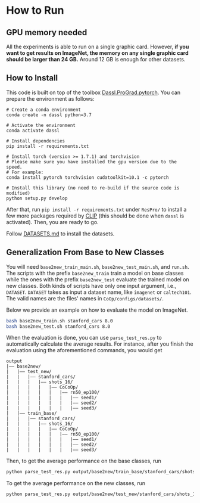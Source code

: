 # How to Run

## GPU memory needed

All the experiments is able to run on a single graphic card. However, **if you want to get results on ImageNet, the memory on any single graphic card should be larger than 24 GB.** Around 12 GB is enough for other datasets. 


## How to Install
This code is built on top of the toolbox [Dassl.ProGrad.pytorch](https://github.com/BeierZhu/Prompt-align/tree/main/Dassl.ProGrad.pytorch). You can prepare the environment as follows:

```
# Create a conda environment
conda create -n dassl python=3.7

# Activate the environment
conda activate dassl

# Install dependencies
pip install -r requirements.txt

# Install torch (version >= 1.7.1) and torchvision
# Please make sure you have installed the gpu version due to the speed.
# For example:
conda install pytorch torchvision cudatoolkit=10.1 -c pytorch

# Install this library (no need to re-build if the source code is modified)
python setup.py develop
```

After that, run `pip install -r requirements.txt` under `ResPro/` to install a few more packages required by [CLIP](https://github.com/openai/CLIP) (this should be done when `dassl` is activated). Then, you are ready to go.

Follow [DATASETS.md](DATASETS.md) to install the datasets.


## Generalization From Base to New Classes

You will need `base2new_train_main.sh`, `base2new_test_main.sh`, and `run.sh`. The scripts with the prefix `base2new_train` train a model on base classes while the ones with the prefix `base2new_test` evaluate the trained model on new classes. Both kinds of scripts have only one input argument, i.e., `DATASET`. `DATASET` takes as input a dataset name, like `imagenet` or `caltech101`. The valid names are the files' names in `CoOp/configs/datasets/`.

Below we provide an example on how to evaluate the model on ImageNet.

```bash
bash base2new_train.sh stanford_cars 8.0
bash base2new_test.sh stanford_cars 8.0
```

When the evaluation is done, you can use `parse_test_res.py` to automatically calculate the average results. For instance, after you finish the evaluation using the aforementioned commands, you would get

```
output
|–– base2new/
|   |–– test_new/
|   |   |–– stanford_cars/
|   |   |   |–– shots_16/
|   |   |   |   |–– CoCoOp/
|   |   |   |   |   |–– rn50_ep100/
|   |   |   |   |   |   |–– seed1/
|   |   |   |   |   |   |–– seed2/
|   |   |   |   |   |   |–– seed3/
|   |–– train_base/
|   |   |–– stanford_cars/
|   |   |   |–– shots_16/
|   |   |   |   |–– CoCoOp/
|   |   |   |   |   |–– rn50_ep100/
|   |   |   |   |   |   |–– seed1/
|   |   |   |   |   |   |–– seed2/
|   |   |   |   |   |   |–– seed3/
```

Then, to get the average performance on the base classes, run

```bash
python parse_test_res.py output/base2new/train_base/stanford_cars/shots_16/CoCoOp/rn50_ep100
```

To get the average performance on the new classes, run

```bash
python parse_test_res.py output/base2new/test_new/stanford_cars/shots_16/CoCoOp/rn50_ep100 --test-log
```

